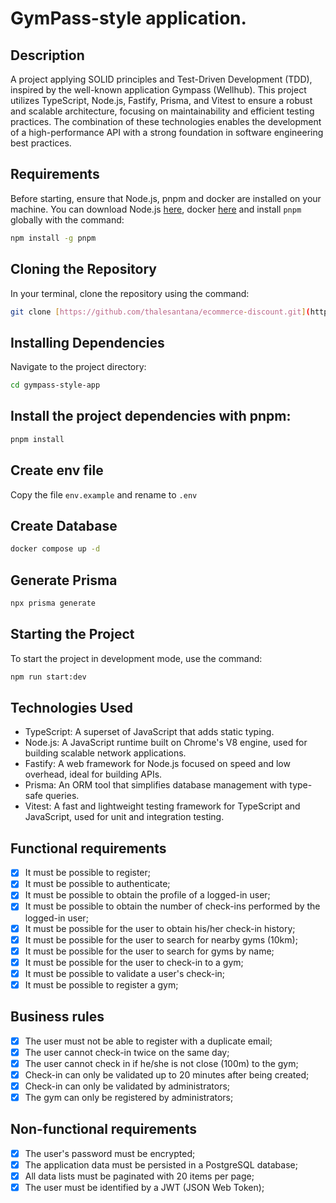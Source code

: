 # GymPass-style application.

## Description
A project applying SOLID principles and Test-Driven Development (TDD), inspired by the well-known application Gympass (Wellhub). This project utilizes TypeScript, Node.js, Fastify, Prisma, and Vitest to ensure a robust and scalable architecture, focusing on maintainability and efficient testing practices. The combination of these technologies enables the development of a high-performance API with a strong foundation in software engineering best practices.

## Requirements

Before starting, ensure that Node.js, pnpm and docker are installed on your machine. You can download Node.js [here](https://nodejs.org/), docker [here](https://docs.docker.com/get-docker/) and install `pnpm` globally with the command:

```bash
npm install -g pnpm
```
## Cloning the Repository

In your terminal, clone the repository using the command:

```bash
git clone [https://github.com/thalesantana/ecommerce-discount.git](https://github.com/thalesantana/gympass-style-app.git)
```

## Installing Dependencies
Navigate to the project directory:

```bash
cd gympass-style-app
```
## Install the project dependencies with pnpm:

```bash
pnpm install
```
## Create env file
Copy the file `env.example` and rename to `.env`

## Create Database

```bash
docker compose up -d
```

## Generate Prisma
```bash
npx prisma generate
```

## Starting the Project
To start the project in development mode, use the command:

```bash
npm run start:dev
```
## Technologies Used
- TypeScript: A superset of JavaScript that adds static typing.
- Node.js: A JavaScript runtime built on Chrome's V8 engine, used for building scalable network applications.
- Fastify: A web framework for Node.js focused on speed and low overhead, ideal for building APIs.
- Prisma: An ORM tool that simplifies database management with type-safe queries.
- Vitest: A fast and lightweight testing framework for TypeScript and JavaScript, used for unit and integration testing.

## Functional requirements

- [x] It must be possible to register;
- [x] It must be possible to authenticate;
- [x] It must be possible to obtain the profile of a logged-in user;
- [x] It must be possible to obtain the number of check-ins performed by the logged-in user;
- [x] It must be possible for the user to obtain his/her check-in history;
- [x] It must be possible for the user to search for nearby gyms (10km);
- [x] It must be possible for the user to search for gyms by name;
- [x] It must be possible for the user to check-in to a gym;
- [x] It must be possible to validate a user's check-in;
- [x] It must be possible to register a gym;

## Business rules 

- [x] The user must not be able to register with a duplicate email;
- [x] The user cannot check-in twice on the same day; 
- [x] The user cannot check in if he/she is not close (100m) to the gym;
- [x] Check-in can only be validated up to 20 minutes after being created;
- [x] Check-in can only be validated by administrators;
- [x] The gym can only be registered by administrators;

## Non-functional requirements

- [x] The user's password must be encrypted;
- [x] The application data must be persisted in a PostgreSQL database;
- [x] All data lists must be paginated with 20 items per page;
- [x] The user must be identified by a JWT (JSON Web Token);

